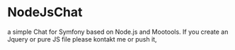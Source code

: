 NodeJsChat
==========

a simple Chat for Symfony based on Node.js and Mootools.
If you create an Jquery or pure JS file please kontakt me or push it,
